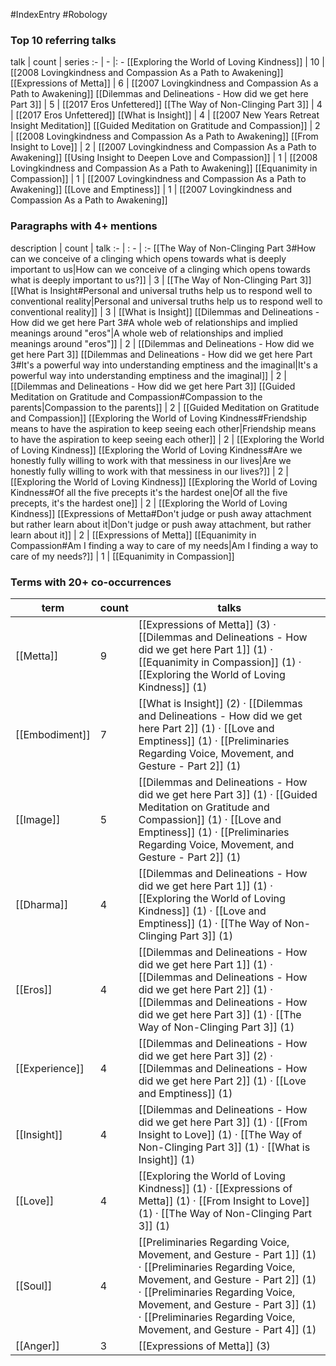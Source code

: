 #IndexEntry #Robology

### Top 10 referring talks
talk | count | series
:- | - |: -
[[Exploring the World of Loving Kindness]] | 10 | [[2008 Lovingkindness and Compassion As a Path to Awakening]]
[[Expressions of Metta]] | 6 | [[2007 Lovingkindness and Compassion As a Path to Awakening]]
[[Dilemmas and Delineations - How did we get here Part 3]] | 5 | [[2017 Eros Unfettered]]
[[The Way of Non-Clinging Part 3]] | 4 | [[2017 Eros Unfettered]]
[[What is Insight]] | 4 | [[2007 New Years Retreat Insight Meditation]]
[[Guided Meditation on Gratitude and Compassion]] | 2 | [[2008 Lovingkindness and Compassion As a Path to Awakening]]
[[From Insight to Love]] | 2 | [[2007 Lovingkindness and Compassion As a Path to Awakening]]
[[Using Insight to Deepen Love and Compassion]] | 1 | [[2008 Lovingkindness and Compassion As a Path to Awakening]]
[[Equanimity in Compassion]] | 1 | [[2007 Lovingkindness and Compassion As a Path to Awakening]]
[[Love and Emptiness]] | 1 | [[2007 Lovingkindness and Compassion As a Path to Awakening]]

### Paragraphs with 4+ mentions
description | count | talk
:- | : - | :-
[[The Way of Non-Clinging Part 3#How can we conceive of a clinging which opens towards what is deeply important to us\|How can we conceive of a clinging which opens towards what is deeply important to us?]] | 3 | [[The Way of Non-Clinging Part 3]]
[[What is Insight#Personal and universal truths help us to respond well to conventional reality\|Personal and universal truths help us to respond well to conventional reality]] | 3 | [[What is Insight]]
[[Dilemmas and Delineations - How did we get here Part 3#A whole web of relationships and implied meanings around "eros"\|A whole web of relationships and implied meanings around "eros"]] | 2 | [[Dilemmas and Delineations - How did we get here Part 3]]
[[Dilemmas and Delineations - How did we get here Part 3#It's a powerful way into understanding emptiness and the imaginal\|It's a powerful way into understanding emptiness and the imaginal]] | 2 | [[Dilemmas and Delineations - How did we get here Part 3]]
[[Guided Meditation on Gratitude and Compassion#Compassion to the parents\|Compassion to the parents]] | 2 | [[Guided Meditation on Gratitude and Compassion]]
[[Exploring the World of Loving Kindness#Friendship means to have the aspiration to keep seeing each other\|Friendship means to have the aspiration to keep seeing each other]] | 2 | [[Exploring the World of Loving Kindness]]
[[Exploring the World of Loving Kindness#Are we honestly fully willing to work with that messiness in our lives\|Are we honestly fully willing to work with that messiness in our lives?]] | 2 | [[Exploring the World of Loving Kindness]]
[[Exploring the World of Loving Kindness#Of all the five precepts it's the hardest one\|Of all the five precepts, it's the hardest one]] | 2 | [[Exploring the World of Loving Kindness]]
[[Expressions of Metta#Don't judge or push away attachment but rather learn about it\|Don't judge or push away attachment, but rather learn about it]] | 2 | [[Expressions of Metta]]
[[Equanimity in Compassion#Am I finding a way to care of my needs\|Am I finding a way to care of my needs?]] | 1 | [[Equanimity in Compassion]]

### Terms with 20+ co-occurrences
term | count | talks
-|-|-
[[Metta]] | 9 | <span class="counts">[[Expressions of Metta]] (3) · [[Dilemmas and Delineations - How did we get here Part 1]] (1) · [[Equanimity in Compassion]] (1) · [[Exploring the World of Loving Kindness]] (1)</span> 
[[Embodiment]] | 7 | <span class="counts">[[What is Insight]] (2) · [[Dilemmas and Delineations - How did we get here Part 2]] (1) · [[Love and Emptiness]] (1) · [[Preliminaries Regarding Voice, Movement, and Gesture - Part 2]] (1)</span> 
[[Image]] | 5 | <span class="counts">[[Dilemmas and Delineations - How did we get here Part 3]] (1) · [[Guided Meditation on Gratitude and Compassion]] (1) · [[Love and Emptiness]] (1) · [[Preliminaries Regarding Voice, Movement, and Gesture - Part 2]] (1)</span> 
[[Dharma]] | 4 | <span class="counts">[[Dilemmas and Delineations - How did we get here Part 1]] (1) · [[Exploring the World of Loving Kindness]] (1) · [[Love and Emptiness]] (1) · [[The Way of Non-Clinging Part 3]] (1)</span> 
[[Eros]] | 4 | <span class="counts">[[Dilemmas and Delineations - How did we get here Part 1]] (1) · [[Dilemmas and Delineations - How did we get here Part 2]] (1) · [[Dilemmas and Delineations - How did we get here Part 3]] (1) · [[The Way of Non-Clinging Part 3]] (1)</span> 
[[Experience]] | 4 | <span class="counts">[[Dilemmas and Delineations - How did we get here Part 3]] (2) · [[Dilemmas and Delineations - How did we get here Part 2]] (1) · [[Love and Emptiness]] (1)</span> 
[[Insight]] | 4 | <span class="counts">[[Dilemmas and Delineations - How did we get here Part 3]] (1) · [[From Insight to Love]] (1) · [[The Way of Non-Clinging Part 3]] (1) · [[What is Insight]] (1)</span> 
[[Love]] | 4 | <span class="counts">[[Exploring the World of Loving Kindness]] (1) · [[Expressions of Metta]] (1) · [[From Insight to Love]] (1) · [[The Way of Non-Clinging Part 3]] (1)</span> 
[[Soul]] | 4 | <span class="counts">[[Preliminaries Regarding Voice, Movement, and Gesture - Part 1]] (1) · [[Preliminaries Regarding Voice, Movement, and Gesture - Part 2]] (1) · [[Preliminaries Regarding Voice, Movement, and Gesture - Part 3]] (1) · [[Preliminaries Regarding Voice, Movement, and Gesture - Part 4]] (1)</span> 
[[Anger]] | 3 | <span class="counts">[[Expressions of Metta]] (3)</span> 

